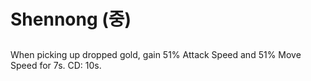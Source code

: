 # Shennong (중)

##

When picking up dropped gold, gain 51% Attack Speed and 51% Move Speed for 7s. CD: 10s.
